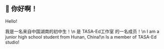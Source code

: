 ## 👋 你好啊！
Hello!

我是一名来自中国湖南的初中生！\n
是 TASA-Ed工作室 的一名成员！\n
I am a junior high school student from Hunan, China!\n
Is a member of TASA-Ed studio!
